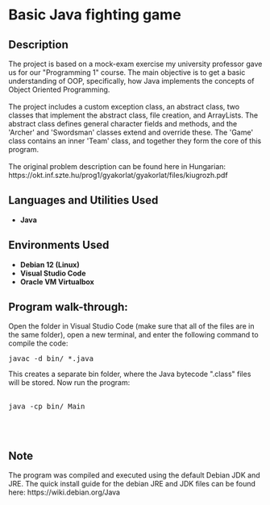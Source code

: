 <h1>Basic Java fighting game</h1>

 <!--### [YouTube Demonstration](https://youtu.be/6kDIZj0qqyE) -->



<h2>Description</h2>
The project is based on a mock-exam exercise my university professor gave us for our "Programming 1" course. The main objective is to get a basic understanding of OOP, specifically, how Java implements the concepts of Object Oriented Programming. 
<br><br>
The project includes a custom exception class, an abstract class, two classes that implement the abstract class, file creation, and ArrayLists. The abstract class defines general character fields and methods, and the 'Archer' and 'Swordsman' classes extend and override these. The 'Game' class contains an inner 'Team' class, and together they form the core of this program.
<br><br>
The original problem description can be found here in Hungarian: https://okt.inf.szte.hu/prog1/gyakorlat/gyakorlat/files/kiugrozh.pdf
<br />


<h2>Languages and Utilities Used</h2>

- <b>Java</b> 


<h2>Environments Used </h2>

- <b>Debian 12 (Linux)</b>
- <b>Visual Studio Code</b>
- <b>Oracle VM Virtualbox</b>

<h2>Program walk-through:</h2>

<p align="left">
Open the folder in Visual Studio Code (make sure that all of the files are in the same folder), open a new terminal, and enter the following command to compile the code:<pre>javac -d bin/ *.java</pre> 
This creates a separate bin folder, where the Java bytecode ".class" files will be stored.
Now run the program: <br><br><pre>java -cp bin/ Main</pre><br><br>
<h2>Note</h2>
The program was compiled and executed using the default Debian JDK and JRE. The quick install guide for the debian JRE and JDK files can be found here: https://wiki.debian.org/Java
<!--<img src="https://i.imgur.com/04KZCnd.png" height="80%" width="80%" alt="Linux command to compile fractal.c"/>
<br />
<br />
Final picture after 10 minutes of runtime with size = 4  <br/>
<img src="https://i.imgur.com/zJlwhLy.png"  alt="Final picture of the dragon fractal" height="100%" width="100%" />
<br />
<br /> -->
<!--
Valgrind error messages: <br/> <br>
<img src="https://i.imgur.com/cqioXzG.png" height="80%" width="80%" alt="Valgrind error messages on the terminal screen"/>
<br />
<br />


<!--
<h2>Conclusion and final comments</h2>

I am rather disappointed by the fact that my code is so inefficient and unsafe. However, it is worth nothing that this project was more of a proof-of-concept, a challenge by an older student. 

Possible issues / ideas for improvement: Perhaps I should change the function return types to 'void', and use a node_t** type as an argument, in order to avoid unneccessarily copying nodes in the memory. I also fail to free the allocated memory at a number of instances.
<!--
 ```diff
- text in red
+ text in green
! text in orange
# text in gray
@@ text in purple (and bold)@@
```
--!>
